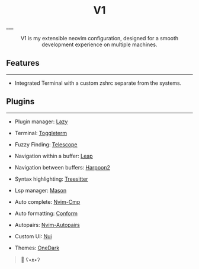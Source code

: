 <h1 align="center">V1</h1>
___

<p align="center">
V1 is my extensible neovim configuration, designed for a smooth development experience on multiple machines.
</p>

## Features
___

- Integrated Terminal with a custom zshrc separate from the systems.

## Plugins
___

- Plugin manager: [Lazy](https://github.com/folke/lazy.nvim)

- Terminal: [Toggleterm](https://github.com/akinsho/toggleterm.nvim)

- Fuzzy Finding: [Telescope](https://github.com/nvim-telescope/telescope.nvim)

- Navigation within a buffer: [Leap](https://github.com/ggandor/leap.nvim)

- Navigation between buffers: [Harpoon2](https://github.com/ThePrimeagen/harpoon)

- Syntax highlighting: [Treesitter](https://github.com/nvim-treesitter/nvim-treesitter)

- Lsp manager: [Mason](https://github.com/williamboman/mason.nvim)

- Auto complete: [Nvim-Cmp](https://github.com/hrsh7th/nvim-cmp)

- Auto formatting: [Conform](https://github.com/stevearc/conform.nvim)

- Autopairs: [Nvim-Autopairs](https://github.com/windwp/nvim-autopairs)

- Custom UI: [Nui](https://github.com/MunifTanjim/nui.nvim)

- Themes: [OneDark](https://github.com/navarasu/onedark.nvim)


> 🌸 ʕ•ᴥ•ʔ
